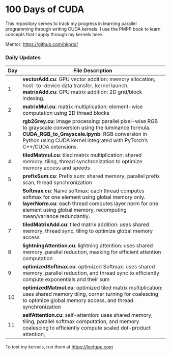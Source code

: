 # 100 Days of CUDA

This repository serves to track my progress in learning parallel programming through writing CUDA kernels. I use the PMPP book to learn concepts that I apply through my kernels here.

Mentor: https://github.com/hkproj/


### Daily Updates
| Day   | File Description                                                                                                                                                                                                                      |
|-------|---------------------------------------------------------------------------------------------------------------------------------------------------------------------------------------------------------------------------------------|
| 1 | **vectorAdd.cu**:  GPU vector addition: memory allocation, host-to-device data transfer, kernel launch.<br>**matrixAdd.cu**: GPU matrix addition: 2D grid/block indexing.
| 2 | **matrixMul.cu**:  matrix multiplication: element-wise computation using 2D thread blocks
| 3 | **rgb2Grey.cu**: image processing: parallel pixel-wise RGB to grayscale conversion using the luminance formula.<br>**CUDA_RGB_to_Grayscale.ipynb**: RGB conversion in Python using CUDA kernel integrated with PyTorch’s C++/CUDA extensions.
| 4 | **tiledMatmul.cu**: tiled matrix multiplication: shared memory, tiling, thread synchronization to optimize memory access and speeds
| 5 | **prefixSum.cu**: Prefix sum: shared memory, parallel prefix scan, thread synchronization
| 6 | **Softmax.cu**: Naive softmax: each thread computes softmax for one element using global memory only.<br>**layerNorm.cu**: each thread computes layer norm for one element using global memory, recomputing mean/variance redundantly.
| 7 | **tiledMatrixAdd.cu**: tiled matrix addition: uses shared memory, thread sync, tiling to optimize global memory access
| 8 | **lightningAttention.cu**: lightning attention: uses shared memory, parallel reduction, masking for efficient attention computation
| 9 | **optimizedSoftmax.cu**:  optimized Softmax: uses shared memory, parallel reduction, and thread sync to efficiently compute exponentials and their sum
| 10 | **optimizedMatmul.cu**:  optimized tiled matrix multiplication: uses shared memory tiling, corner turning for coalescing to optimize global memory access, and thread synchronization
| 11 | **selfAttention.cu**:   self-attention: uses shared memory, tiling, parallel softmax computation, and memory coalescing to efficiently compute scaled dot-product attention,


To test my kernels, run them at https://leetgpu.com
